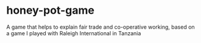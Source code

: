 # honey-pot-game
A game that helps to explain fair trade and co-operative working, based on a game I played with Raleigh International in Tanzania
